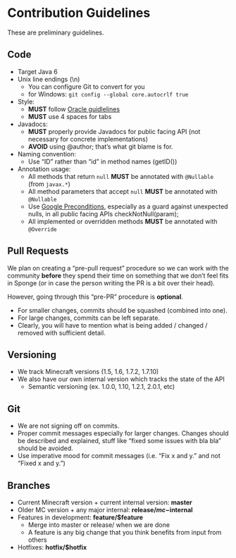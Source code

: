 Contribution Guidelines
===

These are preliminary guidelines.

Code
---

* Target Java 6
* Unix line endings (\n)
  * You can configure Git to convert for you
  * for Windows: `git config --global core.autocrlf true`
* Style:
  * __MUST__ follow [Oracle guidlelines](http://www.oracle.com/technetwork/java/javase/documentation/codeconvtoc-136057.html&sa=D&sntz=1&usg=AFQjCNHTxMh5uL6sH4szb8ShDwYs5Ba_dQ)
  * __MUST__ use 4 spaces for tabs
* Javadocs:
  * __MUST__ properly provide Javadocs for public facing API (not necessary for concrete implementations)
  * __AVOID__ using @author; that’s what git blame is for.
* Naming convention:
  * Use “ID” rather than “id” in method names (getID())
* Annotation usage:
  * All methods that return `null` __MUST__ be annotated with `@Nullable` (from `javax.*`)
  * All method parameters that accept `null` __MUST__ be annotated with `@Nullable`
  * Use [Google Preconditions](https://code.google.com/p/guava-libraries/wiki/PreconditionsExplained), especially as a guard against unexpected nulls, in all public facing APIs
checkNotNull(param);
  * All implemented or overridden methods __MUST__ be annotated with `@Override`

Pull Requests
---
We plan on creating a “pre-pull request” procedure so we can work with the community __before__ they spend their time on something that we don’t feel fits in Sponge (or in case the person writing the PR is a bit over their head).

However, going through this “pre-PR” procedure is __optional__.
* For smaller changes, commits should be squashed (combined into one).
* For large changes, commits can be left separate.
* Clearly, you will have to mention what is being added / changed / removed with sufficient detail.

Versioning
---
* We track Minecraft versions (1.5, 1.6, 1.7.2, 1.7.10)
* We also have our own internal version which tracks the state of the API 
  * Semantic versioning (ex. 1.0.0, 1.10, 1.2.1, 2.0.1, etc)

Git
---
* We are not signing off on commits.
* Proper commit messages especially for larger changes. Changes should be described and explained, stuff like “fixed some issues with bla bla” should be avoided.
* Use imperative mood for commit messages (i.e. “Fix x and y.” and not “Fixed x and y.”)

Branches
---
* Current Minecraft version + current internal version: __master__
* Older MC version + any major internal: __release/$mc-$internal__
* Features in development: __feature/$feature__
  * Merge into master or release/ when we are done
  * A feature is any big change that you think benefits from input from others
* Hotfixes: __hotfix/$hotfix__
